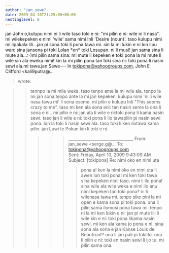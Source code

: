```yaml
---
author: "jan_sewe"
date: 2009-04-10T21:25:00+00:00
nestinglevel: 0
---
```

jan John o,kulupu nimi ni li wile taso toki e ni: "mi pilin e ni: wile ni li nasa". mi wilekepeken e nimi 'wile' sama nimi Inli 'Desire (noun)'. taso kulupu nimi mi lipakala lili...jan pi sona toki li pona tawa mi. sin la mi lukin e ni lon lipu wan: sina jansona pi toki Lolan \*en\* toki Losupan. ni li musi! jan sama sina li mute ala...:-)mi pilin sama sina: mi mute li kepeken e toki pona la mi mute li wile sin ala eweka nimi! kin la mi pilin pona tan toki sina ni: toki pona li nasin sewi ala.mi tawa.jan Sewe---
 In [tokipona@yahoogroups.com](mailto://tokipona@yahoogroups.com), John E Clifford <kali9putra@...
> wrote:

>> tennpo la mi mile weka. taso tenpo ante la mi wile ala. tenpo la mi jan sona.tenpo ante la mi jan kepeken. kulupu nimi 'ni li wile nasa tawa mi' li sona eseme. mi pilin e kulupu Inli "This seems crazy to me". taso mi ken ala sona eni: tan nasin seme la ona li sona e ni.. mi pilin e ni: jan ala li wile e ni:toki pona li kama nasin sewi. taso jan li wile e ni: toki pona li ilo tawapilin pi nasin sewi pona. lon la toki li nasin sewi ala. taso toki li ken ilotawa kama pilin. jan Luwi te Pokan kin li toki e ni.
>>>>> \_\_\_\_\_\_\_\_\_\_\_\_\_\_\_\_\_\_\_\_\_\_\_\_\_\_\_\_\_\_\_\_
> From: jan\_sewe <serge.g@...
>> To: [tokipona@yahoogroups.com](mailto://tokipona@yahoogroups.com)\
> Sent: Friday, April 10, 2009 9:43:09 AM
> Subject: \[tokipona\] Re: nimi oko en nimi uta
>>>>>> pona a! ken la nimi oko en nimi uta li awen lon toki pona!
>> mi ken toki tawa sina kepeken nimi taso. nimi li ilo pona!
> sina wile ala wile weka e nimi ilo anu nimi kepeken tan toki pona? ni li wilenasa tawa mi.
>> tenpo sike pini la mi open e kama sona pi toki pona. ona li pilin sama ilomusi pona tawa mi.
> tenpo ni la mi ken lukin e ni: jan pi mute lili li wile kin e ni: toki pona likama nasin sewi.
> mi ken ala kama jo pona e ni.
>> sina sona ala sona e jan Kanse Louis de Beaufront? ona li jan pali pi tokiIto.
> ona li pilin e ni: toki en nasin sewi li ijo tu. mi pilin sama ona.